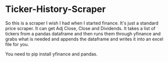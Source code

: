 # Ticker-History-Scraper
So this is a scraper I wish I had when I started finance. It's just a standard price scraper. It can get Adj Close, Close and Dividends. 
It takes a list of tickers from a pandas dataframe and then runs them through yfinance and grabs what is needed and appends the dataframe and writes
it into an excel file for you.

You need to pip install yfinance and pandas.
